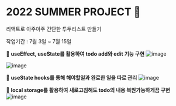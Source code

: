 # 2022 SUMMER PROJECT 🥽

리액트로 아주아주 간단한 투두리스트 만들기

작업기간 : 7월 3일 ~ 7월 15일

🌊 **useEffect, useState를 활용하여 todo add와 edit 기능 구현**
![image](https://user-images.githubusercontent.com/85864699/179234223-801802c6-57bf-40d7-97f6-fbbe3e2b8e92.png)

![image](https://user-images.githubusercontent.com/85864699/179234298-b30fded3-1625-4d44-a4a7-d55cf9251f60.png)

🌊 **useState hooks를 통해 해야할일과 완료한 일을 따로 관리**
![image](https://user-images.githubusercontent.com/85864699/179234439-8f47303a-4c70-4c87-8999-189dae355903.png)

🌊 **local storage를 활용하여 새로고침해도 todo의 내용 복원가능하게끔 구현**
![image](https://user-images.githubusercontent.com/85864699/179234588-dab66dee-8a75-4635-a790-7e5f67177804.png)
